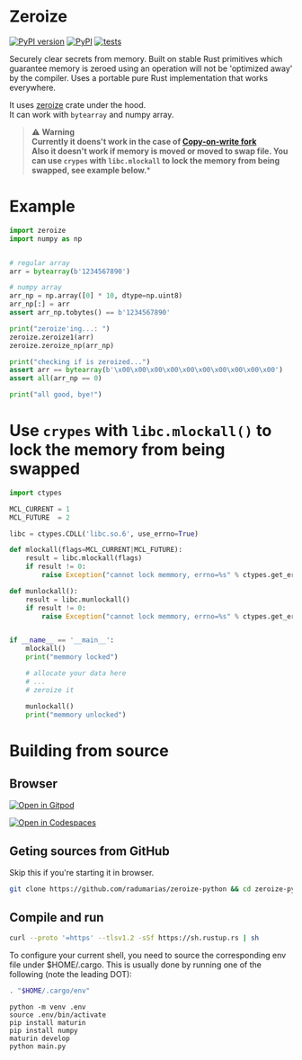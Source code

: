 # Zeroize

[![PyPI version](https://badge.fury.io/py/rencrypt.svg)](https://badge.fury.io/py/rencrypt)
[![PyPI](https://github.com/radumarias/zeroize-python/actions/workflows/PyPI.yml/badge.svg)](https://github.com/radumarias/zeroize-python/actions/workflows/PyPI.yml)
[![tests](https://github.com/radumarias/zeroize-python/actions/workflows/tests.yml/badge.svg)](https://github.com/radumarias/zeroize-python/actions/workflows/tests.yml)

Securely clear secrets from memory. Built on stable Rust primitives which guarantee memory is zeroed using an operation will not be 'optimized away' by the compiler.
Uses a portable pure Rust implementation that works everywhere.

It uses [zeroize](https://crates.io/crates/zeroize) crate under the hood.  
It can work with `bytearray` and numpy array.

> ⚠️ **Warning**  
> **Currently it doens't work in the case of [Copy-on-write fork](https://en.wikipedia.org/wiki/Copy-on-write)  
> Also it doesn't work if memory is moved or moved to swap file. You can use `crypes` with `libc.mlockall` to lock the memory from being swapped, see example below.***

# Example

```python
import zeroize
import numpy as np


# regular array
arr = bytearray(b'1234567890')

# numpy array
arr_np = np.array([0] * 10, dtype=np.uint8)
arr_np[:] = arr
assert arr_np.tobytes() == b'1234567890'

print("zeroize'ing...: ")
zeroize.zeroize1(arr)
zeroize.zeroize_np(arr_np)

print("checking if is zeroized...")
assert arr == bytearray(b'\x00\x00\x00\x00\x00\x00\x00\x00\x00\x00')
assert all(arr_np == 0)

print("all good, bye!")
```

# Use `crypes` with `libc.mlockall()` to lock the memory from being swapped

```python
import ctypes

MCL_CURRENT = 1
MCL_FUTURE  = 2

libc = ctypes.CDLL('libc.so.6', use_errno=True)

def mlockall(flags=MCL_CURRENT|MCL_FUTURE):
    result = libc.mlockall(flags)
    if result != 0:
        raise Exception("cannot lock memmory, errno=%s" % ctypes.get_errno())

def munlockall():
    result = libc.munlockall()
    if result != 0:
        raise Exception("cannot lock memmory, errno=%s" % ctypes.get_errno())


if __name__ == '__main__':
    mlockall()
    print("memmory locked")

    # allocate your data here
    # ...
    # zeroize it

    munlockall()
    print("memmory unlocked")
```

# Building from source

## Browser

[![Open in Gitpod](https://gitpod.io/button/open-in-gitpod.svg)](https://gitpod.io/#https://github.com/radumarias/zeroize-python)

[![Open in Codespaces](https://github.com/codespaces/badge.svg)](https://github.com/codespaces/new/?repo=radumarias%2Fzeroize-python&ref=main)

## Geting sources from GitHub
Skip this if you're starting it in browser.

```bash
git clone https://github.com/radumarias/zeroize-python && cd zeroize-python
```

## Compile and run

```bash
curl --proto '=https' --tlsv1.2 -sSf https://sh.rustup.rs | sh
```
To configure your current shell, you need to source
the corresponding env file under $HOME/.cargo.
This is usually done by running one of the following (note the leading DOT):
```bash
. "$HOME/.cargo/env"
```
```
python -m venv .env
source .env/bin/activate
pip install maturin
pip install numpy
maturin develop
python main.py
```
